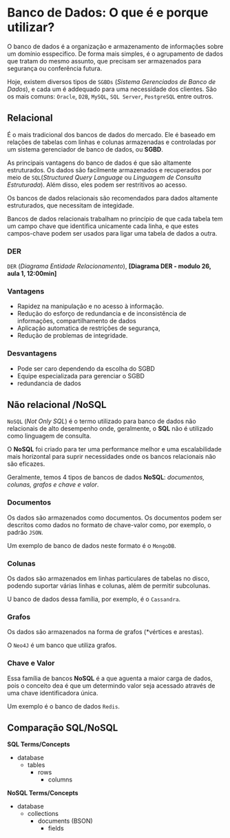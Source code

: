 # Banco de Dados: O que é e porque utilizar?

O banco de dados é a organização e armazenamento de informações sobre um domínio esspecifico. De forma mais simples, é o agrupamento de dados que tratam do mesmo assunto, que precisam ser armazenados para segurança ou conferência futura.

Hoje, existem diversos tipos de `SGBDs` (*Sistema Gerenciados de Banco de Dados*), e cada um é addequado para uma necessidade dos clientes. São os mais comuns: `Oracle`, `D2B`, `MySQL`, `SQL Server`, `PostgreSQL` entre outros.

## Relacional

É o mais tradicional dos bancos de dados do mercado. Ele é baseado em relações de tabelas com linhas e colunas armazenadas e controladas por um sistema gerenciador de banco de dados, ou **SGBD**.

As principais vantagens do banco de dados é que são altamente estruturados. Os dados são facilmente armazenados e recuperados por meio de `SQL`(*Structured Query Language* ou *Linguagem de Consulta Estruturada*). Além disso, eles podem ser restritivos ao acesso.

Os bancos de dados relacionais são recomendados para dados altamente estruturados, que necessitam de integidade.

Bancos de dados relacionais trabalham no princípio de que cada tabela tem um campo chave que identifica unicamente cada linha, e que estes campos-chave podem ser usados para ligar uma tabela de dados a outra.

### DER

`DER` (*Diagrama Entidade Relacionamento*), **[Diagrama DER - modulo 26, aula 1, 12:00min]**

### Vantagens

- Rapidez na manipulação e no acesso à informação.
- Redução do esforço de redundancia e de inconsistência de informações, compartilhamento de dados
- Aplicação automatica de restrições de segurança,
- Redução de problemas de integridade.

### Desvantagens

- Pode ser caro dependendo da escolha do SGBD
- Equipe especializada para gerenciar o SGBD
- redundancia de dados

## Não relacional /NoSQL

`NoSQL` (*Not Only SQL*) é o termo utilizado para banco de dados não relacionais de alto desempenho onde, geralmente, o **SQL** não é utilizado como linguagem de consulta.

O **NoSQL** foi criado para ter uma performance melhor e uma escalabilidade mais horizontal para suprir necessidades onde os bancos relacionais não são eficazes.

Geralmente, temos 4 tipos de bancos de dados **NoSQL**: *documentos, colunas, grafos e chave e valor*.

### Documentos

Os dados são armazenados como documentos. Os documentos podem ser descritos como dados no formato de chave-valor como, por exemplo, o padrão `JSON`.

Um exemplo de banco de dados neste formato é o `MongoDB`.

### Colunas

Os dados são armazenados em linhas particulares de tabelas no disco, podendo suportar várias linhas e colunas, além de permitir subcolunas.

U banco de dados dessa família, por exemplo, é o `Cassandra`.

### Grafos

Os dados são armazenados na forma de grafos (*vértices e arestas).

O `Neo4J` é um banco que utiliza grafos.

### Chave e Valor

Essa família de bancos **NoSQL** é a que aguenta a maior carga de dados, pois o conceito dea é que um determindo valor seja acessado através de uma chave identificadora única.

Um exemplo é o banco de dados `Redis`.

## Comparação SQL/NoSQL

**SQL Terms/Concepts**
- database
    - tables
        - rows
            - columns

**NoSQL Terms/Concepts**
- database
    - collections
        - documents (BSON)
            - fields

